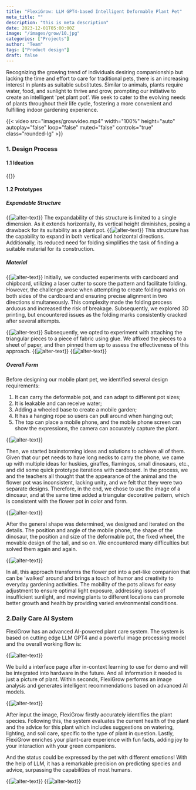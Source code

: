 ```yaml
---
title: "FlexiGrow: LLM GPT4-based Intelligent Deformable Plant Pet"
meta_title: ""
description: "this is meta description"
date: 2023-12-01T05:00:00Z
image: "/images/grow/10.jpg"
categories: ["Projects"]
author: "Team"
tags: ["Product design"]
draft: false
---
```


Recognizing the growing trend of individuals desiring companionship but lacking the time and effort to care for traditional pets, there is an increasing interest in plants as suitable substitutes. Similar to animals, plants require water, food, and sunlight to thrive and grow, prompting our initiative to create an intelligent 'pet plant pot'. We seek to cater to the evolving needs of plants throughout their life cycle, fostering a more convenient and fulfilling indoor gardening experience.

{{< video src="images/growvideo.mp4" width="100%" height="auto" autoplay="false" loop="false" muted="false" controls="true" class="rounded-lg" >}}


### 1. Design Process

#### 1.1 Ideation
{{<gallery dir="images/grow/test" class="" command="Fit" option="" zoomable="true" >}}

#### 1.2 Prototypes
##### *Expandable Structure*
{{<image src="images/grow/1.png" caption="" alt="alter-text" height="" width="" position="center" command="fill" option="q100" class="img-fluid" title="image title"  webp="false" >}}
The expandability of this structure is limited to a single dimension. As it extends horizontally, its vertical height diminishes, posing a drawback for its suitability as a plant pot. 
{{<image src="images/grow/2.png" caption="" alt="alter-text" height="" width="" position="center" command="fill" option="q100" class="img-fluid" title="image title"  webp="false" >}}
This structure has the capability to expand in both vertical and horizontal directions. Additionally, its reduced need for folding simplifies the task of finding a suitable material for its construction.

##### *Material*
{{<image src="images/grow/3.png" caption="" alt="alter-text" height="" width="" position="center" command="fill" option="q100" class="img-fluid" title="image title"  webp="false" >}}
Initially, we conducted experiments with cardboard and chipboard, utilizing a laser cutter to score the pattern and facilitate folding. However, the challenge arose when attempting to create folding marks on both sides of the cardboard and ensuring precise alignment in two directions simultaneously. This complexity made the folding process arduous and increased the risk of breakage. Subsequently, we explored 3D printing, but encountered issues as the folding marks consistently cracked after several attempts.

{{<image src="images/grow/4.jpeg" caption="" alt="alter-text" height="" width="" position="center" command="fill" option="q100" class="img-fluid" title="image title"  webp="false" >}}
Subsequently, we opted to experiment with attaching the triangular pieces to a piece of fabric using glue. We affixed the pieces to a sheet of paper, and then pinned them up to assess the effectiveness of this approach.
{{<image src="images/grow/6.png" caption="" alt="alter-text" height="" width="" position="center" command="fill" option="q100" class="w-2/3 img-fluid" title="image title"  webp="false" >}}
{{<image src="images/grow/7.png" caption="" alt="alter-text" height="" width="" position="center" command="fill" option="q100" class="w-2/3 img-fluid" title="image title"  webp="false" >}}

##### *Overall Form*

Before designing our mobile plant pet, we identified several design requirements:
1. It can carry the deformable pot, and can adapt to different pot sizes;
2. It is leakable and can receive water;
3. Adding a wheeled base to create a mobile garden;
4. It has a hanging rope so users can pull around when hanging out;
5. The top can place a mobile phone, and the mobile phone screen can show the expressions, the camera can accurately capture the plant.

{{<image src="images/grow/5.png" caption="" alt="alter-text" height="" width="" position="center" command="fill" option="q100" class="img-fluid" title="image title"  webp="false" >}}

Then, we started brainstorming ideas and solutions to achieve all of them. Given that our pet needs to have long necks to carry the phone, we came up with multiple ideas for huskies, giraffes, flamingos, small dinosaurs, etc., and did some quick prototype iterations with cardboard. In the process, we and the teachers all thought that the appearance of the animal and the flower pot was inconsistent, lacking unity, and we felt that they were two separate designs. Therefore, in the end, we chose to use the image of a dinosaur, and at the same time added a triangular decorative pattern, which is consistent with the flower pot in color and form.

{{<image src="images/grow/9.png" caption="" alt="alter-text" height="" width="" position="center" command="fill" option="q100" class="img-fluid" title="image title"  webp="false" >}}

After the general shape was determined, we designed and iterated on the details. The position and angle of the mobile phone, the shape of the dinosaur, the position and size of the deformable pot, the fixed wheel, the movable design of the tail, and so on. We encountered many difficulties but solved them again and again.

{{<image src="images/grow/8.png" caption="" alt="alter-text" height="" width="" position="center" command="fill" option="q100" class="img-fluid" title="image title"  webp="false" >}}

In all, this approach transforms the flower pot into a pet-like companion that can be 'walked' around and brings a touch of humor and creativity to everyday gardening activities. The mobility of the pots allows for easy adjustment to ensure optimal light exposure, addressing issues of insufficient sunlight, and moving plants to different locations can promote better growth and health by providing varied environmental conditions.


### 2.Daily Care AI System

FlexiGrow has an advanced AI-powered plant care system. The system is based on cutting edge LLM GPT4 and a powerful image processing model and the overall working flow is:

{{<image src="images/grow/18.png" caption="" alt="alter-text" height="" width="" position="center" command="fill" option="q100" class="w-2/3 img-fluid" title="image title"  webp="false" >}}

We build a interface page after in-context learning to use for demo and will be integrated into hardware in the future. And all information it needed is just a picture of plant. Within seconds, FlexiGrow performs an image analysis and generates intelligent recommendations based on advanced AI models.

{{<image src="images/grow/14.png" caption="" alt="alter-text" height="" width="" position="center" command="fill" option="q100" class="w-2/3 img-fluid" title="image title"  webp="false" >}}

After input the image, FlexiGrow firstly accurately identifies the plant species. Following this, the system evaluates the current health of the plant and the advice for this plant which includes suggestions on watering, lighting, and soil care, specific to the type of plant in question. Lastly, FlexiGrow enriches your plant-care experience with fun facts, adding joy to your interaction with your green companions. 

And the status could be expressed by the pet with different emotions! With the help of LLM, it has a remarkable precision on predicting species and advice, surpassing the capabilities of most humans.

{{<image src="images/grow/15.png" caption="" alt="alter-text" height="" width="" position="center" command="fill" option="q100" class="img-fluid" title="image title"  webp="false" >}}
{{<image src="images/grow/16.png" caption="" alt="alter-text" height="" width="" position="center" command="fill" option="q100" class="img-fluid" title="image title"  webp="false" >}}